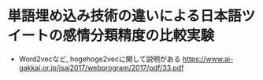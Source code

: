 # 単語埋め込み技術の違いによる日本語ツイートの感情分類精度の比較実験

- Word2vecなど, hogehoge2vecに関して説明がある
https://www.ai-gakkai.or.jp/jsai2017/webprogram/2017/pdf/33.pdf